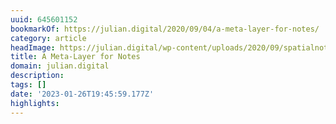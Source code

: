 ```yaml
---
uuid: 645601152
bookmarkOf: https://julian.digital/2020/09/04/a-meta-layer-for-notes/
category: article
headImage: https://julian.digital/wp-content/uploads/2020/09/spatialnotespreview-1.png
title: A Meta-Layer for Notes
domain: julian.digital
description:
tags: []
date: '2023-01-26T19:45:59.177Z'
highlights:
---
```





